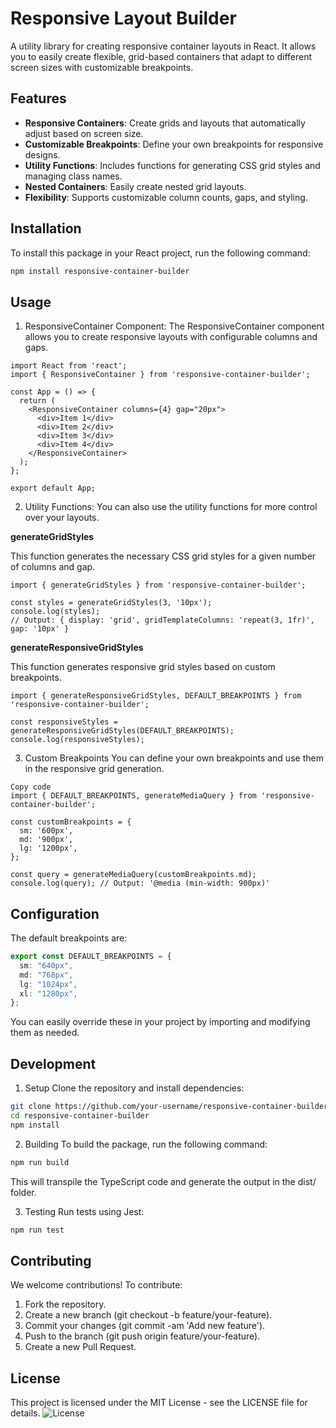 # Responsive Layout Builder

A utility library for creating responsive container layouts in React. It allows you to easily create flexible, grid-based containers that adapt to different screen sizes with customizable breakpoints.

## Features

- **Responsive Containers**: Create grids and layouts that automatically adjust based on screen size.
- **Customizable Breakpoints**: Define your own breakpoints for responsive designs.
- **Utility Functions**: Includes functions for generating CSS grid styles and managing class names.
- **Nested Containers**: Easily create nested grid layouts.
- **Flexibility**: Supports customizable column counts, gaps, and styling.

## Installation

To install this package in your React project, run the following command:

```bash
npm install responsive-container-builder
```

## Usage
1. ResponsiveContainer Component: The ResponsiveContainer component allows you to create responsive layouts with configurable columns and gaps.

```tsx
import React from 'react';
import { ResponsiveContainer } from 'responsive-container-builder';

const App = () => {
  return (
    <ResponsiveContainer columns={4} gap="20px">
      <div>Item 1</div>
      <div>Item 2</div>
      <div>Item 3</div>
      <div>Item 4</div>
    </ResponsiveContainer>
  );
};

export default App;

```

2. Utility Functions:
You can also use the utility functions for more control over your layouts.

**generateGridStyles**

This function generates the necessary CSS grid styles for a given number of columns and gap.

```tsx
import { generateGridStyles } from 'responsive-container-builder';

const styles = generateGridStyles(3, '10px');
console.log(styles);
// Output: { display: 'grid', gridTemplateColumns: 'repeat(3, 1fr)', gap: '10px' }
```

**generateResponsiveGridStyles**

This function generates responsive grid styles based on custom breakpoints.

```tsx
import { generateResponsiveGridStyles, DEFAULT_BREAKPOINTS } from 'responsive-container-builder';

const responsiveStyles = generateResponsiveGridStyles(DEFAULT_BREAKPOINTS);
console.log(responsiveStyles);
```
3. Custom Breakpoints
You can define your own breakpoints and use them in the responsive grid generation.

```tsx
Copy code
import { DEFAULT_BREAKPOINTS, generateMediaQuery } from 'responsive-container-builder';

const customBreakpoints = {
  sm: '600px',
  md: '900px',
  lg: '1200px',
};

const query = generateMediaQuery(customBreakpoints.md);
console.log(query); // Output: '@media (min-width: 900px)'
```
## Configuration
The default breakpoints are:

```typescript
export const DEFAULT_BREAKPOINTS = {
  sm: "640px",
  md: "768px",
  lg: "1024px",
  xl: "1280px",
};
```

You can easily override these in your project by importing and modifying them as needed.

## Development
1. Setup
Clone the repository and install dependencies:

```bash
git clone https://github.com/your-username/responsive-container-builder.git
cd responsive-container-builder
npm install
```

2. Building
To build the package, run the following command:

```bash
npm run build
```

This will transpile the TypeScript code and generate the output in the dist/ folder.

3. Testing
Run tests using Jest:

```bash
npm run test
```

## Contributing

We welcome contributions! To contribute:

1. Fork the repository.
2. Create a new branch (git checkout -b feature/your-feature).
3. Commit your changes (git commit -am 'Add new feature').
4. Push to the branch (git push origin feature/your-feature).
5. Create a new Pull Request.

## License
This project is licensed under the MIT License - see the LICENSE file for details. ![License](https://img.shields.io/badge/license-MIT-green)

